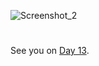 

![Screenshot_2](https://user-images.githubusercontent.com/96561825/174197462-cd95a741-ce3a-40ae-9629-c76bced159fa.png)











#
#
#
#
#

See you on [Day 13](day13.md).

